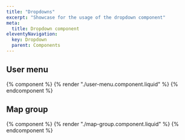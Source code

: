 ```yaml
---
title: "Dropdowns"
excerpt: "Showcase for the usage of the dropdown component"
meta:
  title: Dropdown component
eleventyNavigation:
  key: Dropdown
  parent: Components
---
```


## User menu

{% component %}
{% render "./user-menu.component.liquid" %}
{% endcomponent %}

## Map group

{% component %}
{% render "./map-group.component.liquid" %}
{% endcomponent %}
